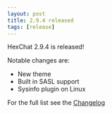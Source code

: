 ```yaml
---
layout: post
title: 2.9.4 released
tags: [release]
---
```


HexChat 2.9.4 is released!

Notable changes are:
- New theme
- Built in SASL support
- Sysinfo plugin on Linux

For the full list see the [Changelog](http://hexchat.readthedocs.org/en/latest/changelog.html)